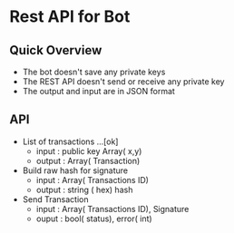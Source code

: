 # Rest API for Bot

## Quick Overview

* The bot doesn't save any private keys
* The REST API doesn't send or receive any private key
* The output and input are in JSON format


## API

* List of transactions ...[ok]
  - input : public key Array( x,y)
  - output : Array( Transaction) 
* Build raw hash for signature
  - input : Array( Transactions ID)
  - output : string ( hex) hash
* Send Transaction 
  - input : Array( Transactions ID), Signature 
  - ouput : bool( status), error( int) 
